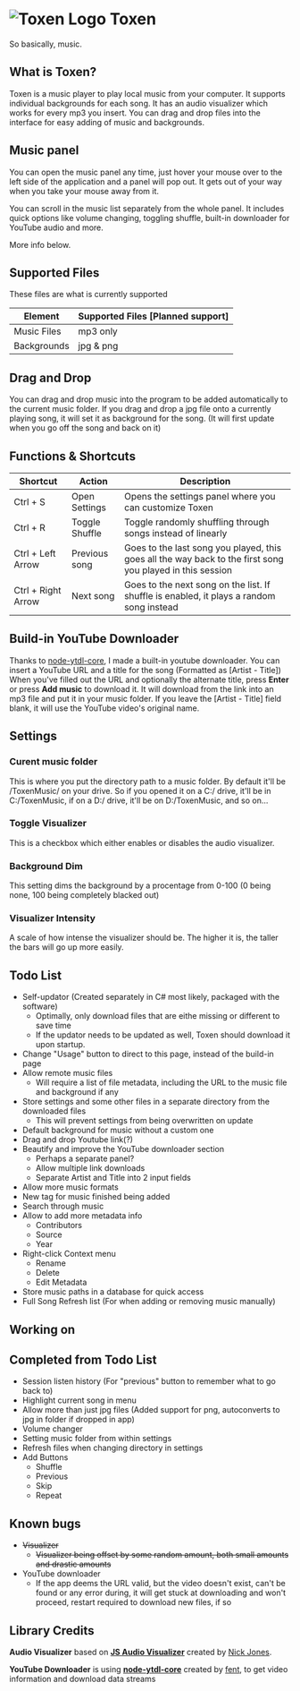 # ![Toxen Logo](https://raw.githubusercontent.com/LucasionGS/Toxen/master/icon.ico) Toxen
So basically, music.
## What is Toxen?
Toxen is a music player to play local music from your computer. It supports individual backgrounds for each song.
It has an audio visualizer which works for every mp3 you insert.
You can drag and drop files into the interface for easy adding of music and backgrounds.

## Music panel
You can open the music panel any time, just hover your mouse over to the left side of the application and a panel will pop out. It gets out of your way when you take your mouse away from it.

You can scroll in the music list separately from the whole panel. It includes quick options like volume changing, toggling shuffle, built-in downloader for YouTube audio and more.

More info below.

## Supported Files
These files are what is currently supported

| Element | Supported Files [Planned support] |
| --- | --- |
| Music Files | mp3 only |
| Backgrounds | jpg & png |

## Drag and Drop
You can drag and drop music into the program to be added automatically to the current music folder.
If you drag and drop a jpg file onto a currently playing song,
it will set it as background for the song. (It will first update when you go off the song and back on it)

## Functions & Shortcuts

| Shortcut | Action | Description |
| --- | --- | --- |
| Ctrl + S | Open Settings | Opens the settings panel where you can customize Toxen |
| Ctrl + R | Toggle Shuffle | Toggle randomly shuffling through songs instead of linearly |
| Ctrl + Left Arrow | Previous song | Goes to the last song you played, this goes all the way back to the first song you played in this session |
| Ctrl + Right Arrow | Next song | Goes to the next song on the list. If shuffle is enabled, it plays a random song instead |

## Build-in YouTube Downloader
Thanks to [node-ytdl-core](https://github.com/fent/node-ytdl-core), I made a built-in youtube downloader. You can insert a YouTube URL and a title for the song (Formatted as [Artist - Title])
When you've filled out the URL and optionally the alternate title, press **Enter** or press **Add music** to download it.
It will download from the link into an mp3 file and put it in your music folder.
If you leave the [Artist - Title] field blank, it will use the YouTube video's original name.

## Settings
### Curent music folder
This is where you put the directory path to a music folder. By default it'll be /ToxenMusic/ on your drive.
So if you opened it on a C:/ drive, it'll be in C:/ToxenMusic, if on a D:/ drive, it'll be on D:/ToxenMusic, and so on...

### Toggle Visualizer
This is a checkbox which either enables or disables the audio visualizer.

### Background Dim
This setting dims the background by a procentage from 0-100 (0 being none, 100 being completely blacked out)

### Visualizer Intensity
A scale of how intense the visualizer should be. The higher it is, the taller the bars will go up more easily.

## Todo List
- Self-updator (Created separately in C# most likely, packaged with the software)
  - Optimally, only download files that are eithe missing or different to save time
  - If the updator needs to be updated as well, Toxen should download it upon startup.
- Change "Usage" button to direct to this page, instead of the build-in page
- Allow remote music files
  - Will require a list of file metadata, including the URL to the music file and background if any
- Store settings and some other files in a separate directory from the downloaded files
  - This will prevent settings from being overwritten on update
- Default background for music without a custom one
- Drag and drop Youtube link(?)
- Beautify and improve the YouTube downloader section
  - Perhaps a separate panel?
  - Allow multiple link downloads
  - Separate Artist and Title into 2 input fields
- Allow more music formats
- New tag for music finished being added
- Search through music
- Allow to add more metadata info
  - Contributors
  - Source
  - Year
- Right-click Context menu
  - Rename
  - Delete
  - Edit Metadata
- Store music paths in a database for quick access
- Full Song Refresh list (For when adding or removing music manually)

## Working on

## Completed from Todo List
- Session listen history (For "previous" button to remember what to go back to)
- Highlight current song in menu
- Allow more than just jpg files (Added support for png, autoconverts to jpg in folder if dropped in app)
- Volume changer
- Setting music folder from within settings
- Refresh files when changing directory in settings
- Add Buttons
  - Shuffle
  - Previous
  - Skip
  - Repeat

## Known bugs
- ~~Visualizer~~
  - ~~Visualizer being offset by some random amount, both small amounts and drastic amounts~~
- YouTube downloader
  - If the app deems the URL valid, but the video doesn't exist, can't be found or any error during, it will get stuck at downloading and won't proceed, restart required to download new files, if so

## Library Credits
**Audio Visualizer** based on [**JS Audio Visualizer**](https://codepen.io/nfj525/pen/rVBaab) created by [Nick Jones](https://codepen.io/nfj525).

**YouTube Downloader** is using [**node-ytdl-core**](https://github.com/fent/node-ytdl-core) created by [fent](https://github.com/fent/), to get video information and download data streams
